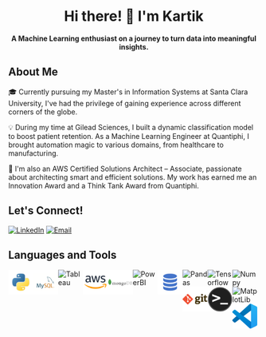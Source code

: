<!-- Header Section -->
<h1 align="center">Hi there! 👋 I'm Kartik</h1>
<p align="center">
  <strong>A Machine Learning enthusiast on a journey to turn data into meaningful insights.</strong>
</p>

<!-- About Me Section -->
<h2>About Me</h2>
<p>🎓 Currently pursuing my Master's in Information Systems at Santa Clara University, I've had the privilege of gaining experience across different corners of the globe.</p>
<p>💡 During my time at Gilead Sciences, I built a dynamic classification model to boost patient retention. As a Machine Learning Engineer at Quantiphi, I brought automation magic to various domains, from healthcare to manufacturing.</p>
<p>🚀 I'm also an AWS Certified Solutions Architect – Associate, passionate about architecting smart and efficient solutions. My work has earned me an Innovation Award and a Think Tank Award from Quantiphi.</p>

<!-- Connect Section -->
<h2>Let's Connect!</h2>
<p>
  <a href="https://www.linkedin.com/in/kartiklande5351ba175/"><img src="https://img.shields.io/badge/LinkedIn-0077B5?style=for-the-badge&logo=linkedin&logoColor=white" alt="LinkedIn"></a>
  <a href="mailto:klande@scu.edu"><img src="https://img.shields.io/badge/Gmail-D14836?style=for-the-badge&logo=gmail&logoColor=white" alt="Email"></a>
</p>

<!-- Languages and Tools Section -->
<h2>Languages and Tools</h2>
<p>
  <img align="left" alt="python" width="50px" src="https://raw.githubusercontent.com/github/explore/80688e429a7d4ef2fca1e82350fe8e3517d3494d/topics/python/python.png" />
  <img align="left" alt="MySQL" width="50px" src="https://raw.githubusercontent.com/github/explore/80688e429a7d4ef2fca1e82350fe8e3517d3494d/topics/mysql/mysql.png" />
  <img align="left" alt="Tableau" width="50px" src="https://user-images.githubusercontent.com/32903323/43256817-e40da78a-90c5-11e8-9c84-9471549a1259.png" />
  <img align="left" alt="AWS" width="50px" src="https://raw.githubusercontent.com/github/explore/80688e429a7d4ef2fca1e82350fe8e3517d3494d/topics/aws/aws.png" />
  <img align="left" alt="MongoDB" width="50px" src="https://raw.githubusercontent.com/github/explore/80688e429a7d4ef2fca1e82350fe8e3517d3494d/topics/mongodb/mongodb.png" />
  <img align="left" alt="PowerBI" width="50px" src="https://cdn.windowsreport.com/wp-content/uploads/2019/07/Fix-power-bi-cant-find-app.jpg" />
  <img align="left" alt="SQL" width="50px" src="https://raw.githubusercontent.com/github/explore/80688e429a7d4ef2fca1e82350fe8e3517d3494d/topics/sql/sql.png" />
  <img align="left" alt="Pandas" width="50px" src="https://avatars.githubusercontent.com/u/21206976?s=200&v=4" />
  <img align="left" alt="Tensorflow" width="50px" src="https://www.vectorlogo.zone/logos/tensorflow/tensorflow-icon.svg" />
  <img align="left" alt="Numpy" width="50px" src="https://user-images.githubusercontent.com/67586773/105040771-43887300-5a88-11eb-9f01-bee100b9ef22.png" />
  <img align="left" alt="Git" width="50px" src="https://raw.githubusercontent.com/github/explore/80688e429a7d4ef2fca1e82350fe8e3517d3494d/topics/git/git.png" />
  <img align="left" alt="Terminal" width="50px" src="https://raw.githubusercontent.com/github/explore/80688e429a7d4ef2fca1e82350fe8e3517d3494d/topics/terminal/terminal.png" />
  <img align="left" alt="MatplotLib" width="50px" src="https://user-images.githubusercontent.com/67586773/105040771-43887300-5a88-11eb-9f01-bee100b9ef22.png" />
  <img align="left" alt="Visual Studio Code" width="50px" src="https://raw.githubusercontent.com/github/explore/80688e429a7d4ef2fca1e82350fe8e3517d3494d/topics/visual-studio-code/visual-studio-code.png" />
  <!-- Add more tools and images as needed -->
</p>
